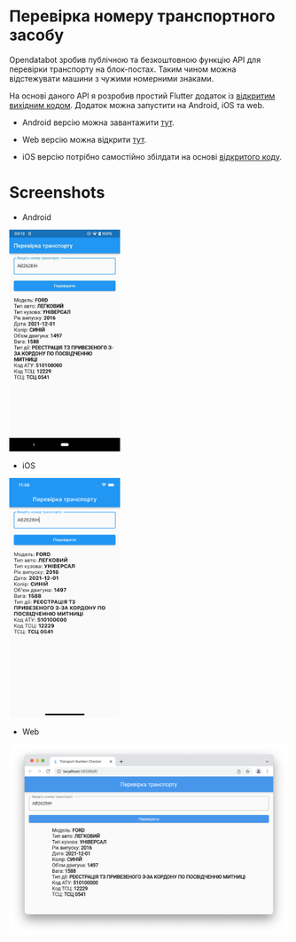 # Перевірка номеру транспортного засобу

Opendatabot зробив публічною та безкоштовною функцію API для перевірки транспорту на блок-постах.
Таким чином можна відстежувати машини з чужими номерними знаками.

На основі даного API я розробив простий Flutter додаток із [відкритим вихідним кодом](https://github.com/vitoksmile/Transport-Number-Checker).
Додаток можна запустити на Android, iOS та web.

- Android версію можна завантажити [тут](https://github.com/vitoksmile/Transport-Number-Checker/raw/main/android/app/release/transportnumberchecker_release_1.0.0.apk).

- Web версію можна відкрити [тут](https://vitoksmile.github.io/transport-number-checker-web).

- iOS версію потрібно самостійно збілдати на основі [відкритого коду](https://github.com/vitoksmile/Transport-Number-Checker).

# Screenshots
- Android
  
<img src="https://raw.githubusercontent.com/vitoksmile/Transport-Number-Checker/main/screenshots/android.jpg" width="200" height="400">

- iOS
  
<img src="https://raw.githubusercontent.com/vitoksmile/Transport-Number-Checker/main/screenshots/ios.png" width="200" height="432">

- Web
  
<img src="https://raw.githubusercontent.com/vitoksmile/Transport-Number-Checker/main/screenshots/web.png" width="512" height="344">